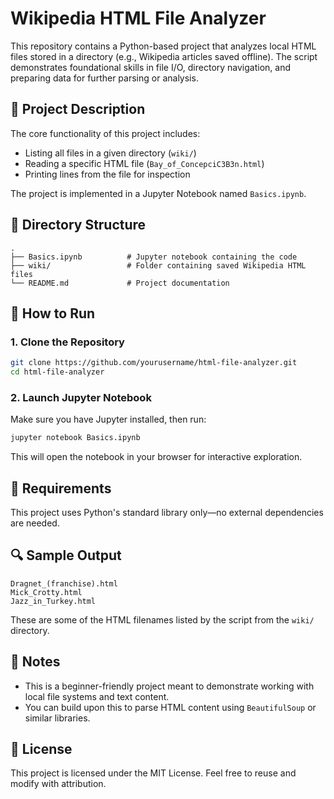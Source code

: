 
# Wikipedia HTML File Analyzer

This repository contains a Python-based project that analyzes local HTML files stored in a directory (e.g., Wikipedia articles saved offline). The script demonstrates foundational skills in file I/O, directory navigation, and preparing data for further parsing or analysis.

## 📝 Project Description

The core functionality of this project includes:
- Listing all files in a given directory (`wiki/`)
- Reading a specific HTML file (`Bay_of_ConcepciC3B3n.html`)
- Printing lines from the file for inspection

The project is implemented in a Jupyter Notebook named `Basics.ipynb`.

## 📂 Directory Structure

```
.
├── Basics.ipynb          # Jupyter notebook containing the code
├── wiki/                 # Folder containing saved Wikipedia HTML files
└── README.md             # Project documentation
```

## 🚀 How to Run

### 1. Clone the Repository

```bash
git clone https://github.com/yourusername/html-file-analyzer.git
cd html-file-analyzer
```

### 2. Launch Jupyter Notebook

Make sure you have Jupyter installed, then run:

```bash
jupyter notebook Basics.ipynb
```

This will open the notebook in your browser for interactive exploration.

## 🧰 Requirements

This project uses Python's standard library only—no external dependencies are needed.

## 🔍 Sample Output

```
Dragnet_(franchise).html
Mick_Crotty.html
Jazz_in_Turkey.html
```

These are some of the HTML filenames listed by the script from the `wiki/` directory.

## 📌 Notes

- This is a beginner-friendly project meant to demonstrate working with local file systems and text content.
- You can build upon this to parse HTML content using `BeautifulSoup` or similar libraries.

## 📄 License

This project is licensed under the MIT License. Feel free to reuse and modify with attribution.
